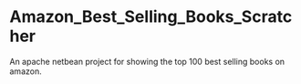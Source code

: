 # Amazon_Best_Selling_Books_Scratcher
An apache netbean project for showing the top 100 best selling books on amazon.

